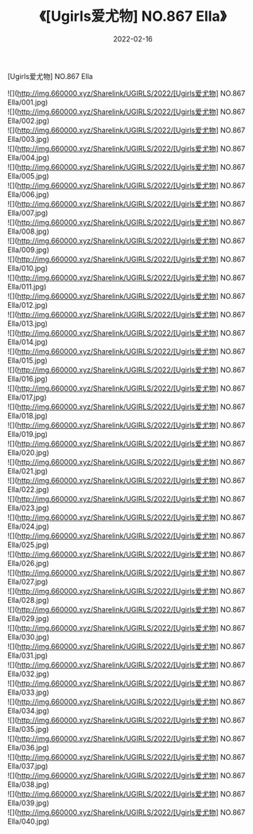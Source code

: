 ﻿---
layout: post
title:  《[Ugirls爱尤物] NO.867 Ella》
date:   2022-02-16
img: http://img.660000.xyz/Sharelink/UGIRLS/2022/[Ugirls爱尤物] NO.867 Ella/000.jpg
categories: [美女, 清纯, 唯美]
---

[Ugirls爱尤物] NO.867 Ella

 ![](http://img.660000.xyz/Sharelink/UGIRLS/2022/[Ugirls爱尤物] NO.867 Ella/001.jpg) <br>![](http://img.660000.xyz/Sharelink/UGIRLS/2022/[Ugirls爱尤物] NO.867 Ella/002.jpg) <br>![](http://img.660000.xyz/Sharelink/UGIRLS/2022/[Ugirls爱尤物] NO.867 Ella/003.jpg) <br>![](http://img.660000.xyz/Sharelink/UGIRLS/2022/[Ugirls爱尤物] NO.867 Ella/004.jpg) <br>![](http://img.660000.xyz/Sharelink/UGIRLS/2022/[Ugirls爱尤物] NO.867 Ella/005.jpg) <br>![](http://img.660000.xyz/Sharelink/UGIRLS/2022/[Ugirls爱尤物] NO.867 Ella/006.jpg) <br>![](http://img.660000.xyz/Sharelink/UGIRLS/2022/[Ugirls爱尤物] NO.867 Ella/007.jpg) <br>![](http://img.660000.xyz/Sharelink/UGIRLS/2022/[Ugirls爱尤物] NO.867 Ella/008.jpg) <br>![](http://img.660000.xyz/Sharelink/UGIRLS/2022/[Ugirls爱尤物] NO.867 Ella/009.jpg) <br>![](http://img.660000.xyz/Sharelink/UGIRLS/2022/[Ugirls爱尤物] NO.867 Ella/010.jpg) <br>![](http://img.660000.xyz/Sharelink/UGIRLS/2022/[Ugirls爱尤物] NO.867 Ella/011.jpg) <br>![](http://img.660000.xyz/Sharelink/UGIRLS/2022/[Ugirls爱尤物] NO.867 Ella/012.jpg) <br>![](http://img.660000.xyz/Sharelink/UGIRLS/2022/[Ugirls爱尤物] NO.867 Ella/013.jpg) <br>![](http://img.660000.xyz/Sharelink/UGIRLS/2022/[Ugirls爱尤物] NO.867 Ella/014.jpg) <br>![](http://img.660000.xyz/Sharelink/UGIRLS/2022/[Ugirls爱尤物] NO.867 Ella/015.jpg) <br>![](http://img.660000.xyz/Sharelink/UGIRLS/2022/[Ugirls爱尤物] NO.867 Ella/016.jpg) <br>![](http://img.660000.xyz/Sharelink/UGIRLS/2022/[Ugirls爱尤物] NO.867 Ella/017.jpg) <br>![](http://img.660000.xyz/Sharelink/UGIRLS/2022/[Ugirls爱尤物] NO.867 Ella/018.jpg) <br>![](http://img.660000.xyz/Sharelink/UGIRLS/2022/[Ugirls爱尤物] NO.867 Ella/019.jpg) <br>![](http://img.660000.xyz/Sharelink/UGIRLS/2022/[Ugirls爱尤物] NO.867 Ella/020.jpg) <br>![](http://img.660000.xyz/Sharelink/UGIRLS/2022/[Ugirls爱尤物] NO.867 Ella/021.jpg) <br>![](http://img.660000.xyz/Sharelink/UGIRLS/2022/[Ugirls爱尤物] NO.867 Ella/022.jpg) <br>![](http://img.660000.xyz/Sharelink/UGIRLS/2022/[Ugirls爱尤物] NO.867 Ella/023.jpg) <br>![](http://img.660000.xyz/Sharelink/UGIRLS/2022/[Ugirls爱尤物] NO.867 Ella/024.jpg) <br>![](http://img.660000.xyz/Sharelink/UGIRLS/2022/[Ugirls爱尤物] NO.867 Ella/025.jpg) <br>![](http://img.660000.xyz/Sharelink/UGIRLS/2022/[Ugirls爱尤物] NO.867 Ella/026.jpg) <br>![](http://img.660000.xyz/Sharelink/UGIRLS/2022/[Ugirls爱尤物] NO.867 Ella/027.jpg) <br>![](http://img.660000.xyz/Sharelink/UGIRLS/2022/[Ugirls爱尤物] NO.867 Ella/028.jpg) <br>![](http://img.660000.xyz/Sharelink/UGIRLS/2022/[Ugirls爱尤物] NO.867 Ella/029.jpg) <br>![](http://img.660000.xyz/Sharelink/UGIRLS/2022/[Ugirls爱尤物] NO.867 Ella/030.jpg) <br>![](http://img.660000.xyz/Sharelink/UGIRLS/2022/[Ugirls爱尤物] NO.867 Ella/031.jpg) <br>![](http://img.660000.xyz/Sharelink/UGIRLS/2022/[Ugirls爱尤物] NO.867 Ella/032.jpg) <br>![](http://img.660000.xyz/Sharelink/UGIRLS/2022/[Ugirls爱尤物] NO.867 Ella/033.jpg) <br>![](http://img.660000.xyz/Sharelink/UGIRLS/2022/[Ugirls爱尤物] NO.867 Ella/034.jpg) <br>![](http://img.660000.xyz/Sharelink/UGIRLS/2022/[Ugirls爱尤物] NO.867 Ella/035.jpg) <br>![](http://img.660000.xyz/Sharelink/UGIRLS/2022/[Ugirls爱尤物] NO.867 Ella/036.jpg) <br>![](http://img.660000.xyz/Sharelink/UGIRLS/2022/[Ugirls爱尤物] NO.867 Ella/037.jpg) <br>![](http://img.660000.xyz/Sharelink/UGIRLS/2022/[Ugirls爱尤物] NO.867 Ella/038.jpg) <br>![](http://img.660000.xyz/Sharelink/UGIRLS/2022/[Ugirls爱尤物] NO.867 Ella/039.jpg) <br>![](http://img.660000.xyz/Sharelink/UGIRLS/2022/[Ugirls爱尤物] NO.867 Ella/040.jpg) <br>